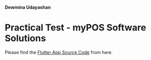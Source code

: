 **Dewmina Udayashan**

# Practical Test - myPOS Software Solutions

Please find the [Flutter App Source Code](https://github.com/DewminaUdayashan/mypos_emp_management) from here.



